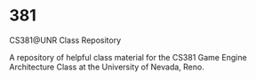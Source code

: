 # 381
CS381@UNR Class Repository

A repository of helpful class material for the CS381 Game Engine Architecture Class at the University of Nevada, Reno. 
